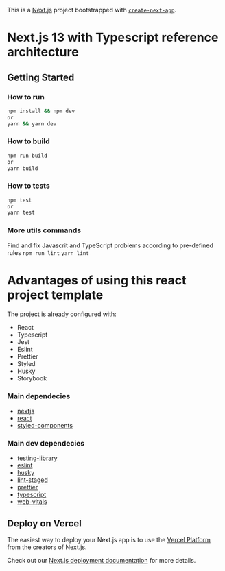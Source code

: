 This is a [Next.js](https://nextjs.org/) project bootstrapped with [`create-next-app`](https://github.com/vercel/next.js/tree/canary/packages/create-next-app).

# Next.js 13 with Typescript reference architecture

## Getting Started

### How to run

```bash
npm install && npm dev
or
yarn && yarn dev
```

### How to build

```bash
npm run build
or
yarn build
```

### How to tests

```bash
npm test
or
yarn test
```

### More utils commands

Find and fix Javascrit and TypeScript problems according to pre-defined rules
`npm run lint`
`yarn lint`

# Advantages of using this react project template

The project is already configured with:

- React
- Typescript
- Jest
- Eslint
- Prettier
- Styled
- Husky
- Storybook

### Main dependecies

- [nextjs](https://nextjs.org/blog/next-13/)
- [react](https://reactjs.org/)
- [styled-components](https://styled-components.com/)

### Main dev dependecies

- [testing-library](https://testing-library.com/)
- [eslint](https://eslint.org/)
- [husky](https://www.npmjs.com/package/husky)
- [lint-staged](https://www.npmjs.com/package/lint-staged)
- [prettier](https://prettier.io/)
- [typescript](https://www.typescriptlang.org/)
- [web-vitals](https://web.dev/vitals/)

## Deploy on Vercel

The easiest way to deploy your Next.js app is to use the [Vercel Platform](https://vercel.com/new?utm_medium=default-template&filter=next.js&utm_source=create-next-app&utm_campaign=create-next-app-readme) from the creators of Next.js.

Check out our [Next.js deployment documentation](https://nextjs.org/docs/deployment) for more details.
